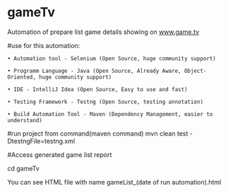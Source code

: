 # gameTv
Automation of prepare list game details showing on www.game.tv

#use for this automation:

    • Automation tool - Selenium (Open Source, huge community support)

    • Programm Language - Java (Open Source, Already Aware, Object-Oriented, huge community support)

    • IDE - IntelliJ Idea (Open Source, Easy to use and fast)

    • Testing Framework - Testng (Open Source, testing annotation)

    • Build Automation Tool - Maven (Dependency Management, easier to understand)

#run project from command(maven command)
mvn clean test -DtestngFile=testng.xml

#Access generated game list report

cd gameTv

You can see HTML file with name gameList_(date of run automation).html
